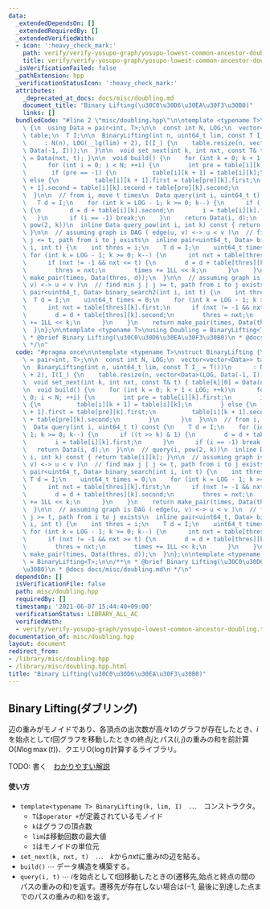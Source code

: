 ```yaml
---
data:
  _extendedDependsOn: []
  _extendedRequiredBy: []
  _extendedVerifiedWith:
  - icon: ':heavy_check_mark:'
    path: verify/verify-yosupo-graph/yosupo-lowest-common-ancestor-doubling.test.cpp
    title: verify/verify-yosupo-graph/yosupo-lowest-common-ancestor-doubling.test.cpp
  _isVerificationFailed: false
  _pathExtension: hpp
  _verificationStatusIcon: ':heavy_check_mark:'
  attributes:
    _deprecated_at_docs: docs/misc/doubling.md
    document_title: "Binary Lifting(\u30C0\u30D6\u30EA\u30F3\u30B0)"
    links: []
  bundledCode: "#line 2 \"misc/doubling.hpp\"\n\ntemplate <typename T>\nstruct BinaryLifting\
    \ {\n  using Data = pair<int, T>;\n\n  const int N, LOG;\n  vector<vector<Data>>\
    \ table;\n  T I;\n\n  BinaryLifting(int n, uint64_t lim, const T I_ = T())\n \
    \     : N(n), LOG(__lg(lim) + 2), I(I_) {\n    table.resize(n, vector<Data>(LOG,\
    \ Data(-1, I)));\n  }\n\n  void set_next(int k, int nxt, const T& t) { table[k][0]\
    \ = Data(nxt, t); }\n\n  void build() {\n    for (int k = 0; k + 1 < LOG; ++k)\n\
    \      for (int i = 0; i < N; ++i) {\n        int pre = table[i][k].first;\n \
    \       if (pre == -1) {\n          table[i][k + 1] = table[i][k];\n        }\
    \ else {\n          table[i][k + 1].first = table[pre][k].first;\n          table[i][k\
    \ + 1].second = table[i][k].second + table[pre][k].second;\n        }\n      }\n\
    \  }\n\n  // from i, move t times\n  Data query(int i, uint64_t t) const {\n \
    \   T d = I;\n    for (int k = LOG - 1; k >= 0; k--) {\n      if ((t >> k) & 1)\
    \ {\n        d = d + table[i][k].second;\n        i = table[i][k].first;\n   \
    \   }\n      if (i == -1) break;\n    }\n    return Data(i, d);\n  }\n\n  // query(i,\
    \ pow(2, k))\n  inline Data query_pow(int i, int k) const { return table[i][k];\
    \ }\n\n  // assuming graph is DAG ( edge(u, v) <-> u < v )\n  // find max j |\
    \ j <= t, path from i to j exists\n  inline pair<uint64_t, Data> binary_search(int\
    \ i, int t) {\n    int thres = i;\n    T d = I;\n    uint64_t times = 0;\n   \
    \ for (int k = LOG - 1; k >= 0; k--) {\n      int nxt = table[thres][k].first;\n\
    \      if (nxt != -1 && nxt <= t) {\n        d = d + table[thres][k].second;\n\
    \        thres = nxt;\n        times += 1LL << k;\n      }\n    }\n    return\
    \ make_pair(times, Data(thres, d));\n  }\n\n  // assuming graph is DAG ( edge(u,\
    \ v) <-> u < v )\n  // find min j | j >= t, path from i to j exists\n  inline\
    \ pair<uint64_t, Data> binary_search2(int i, int t) {\n    int thres = i;\n  \
    \  T d = I;\n    uint64_t times = 0;\n    for (int k = LOG - 1; k >= 0; k--) {\n\
    \      int nxt = table[thres][k].first;\n      if (nxt != -1 && nxt >= t) {\n\
    \        d = d + table[thres][k].second;\n        thres = nxt;\n        times\
    \ += 1LL << k;\n      }\n    }\n    return make_pair(times, Data(thres, d));\n\
    \  }\n};\n\ntemplate <typename T>\nusing Doubling = BinaryLifting<T>;\n\n/**\n\
    \ * @brief Binary Lifting(\u30C0\u30D6\u30EA\u30F3\u30B0)\n * @docs docs/misc/doubling.md\n\
    \ */\n"
  code: "#pragma once\n\ntemplate <typename T>\nstruct BinaryLifting {\n  using Data\
    \ = pair<int, T>;\n\n  const int N, LOG;\n  vector<vector<Data>> table;\n  T I;\n\
    \n  BinaryLifting(int n, uint64_t lim, const T I_ = T())\n      : N(n), LOG(__lg(lim)\
    \ + 2), I(I_) {\n    table.resize(n, vector<Data>(LOG, Data(-1, I)));\n  }\n\n\
    \  void set_next(int k, int nxt, const T& t) { table[k][0] = Data(nxt, t); }\n\
    \n  void build() {\n    for (int k = 0; k + 1 < LOG; ++k)\n      for (int i =\
    \ 0; i < N; ++i) {\n        int pre = table[i][k].first;\n        if (pre == -1)\
    \ {\n          table[i][k + 1] = table[i][k];\n        } else {\n          table[i][k\
    \ + 1].first = table[pre][k].first;\n          table[i][k + 1].second = table[i][k].second\
    \ + table[pre][k].second;\n        }\n      }\n  }\n\n  // from i, move t times\n\
    \  Data query(int i, uint64_t t) const {\n    T d = I;\n    for (int k = LOG -\
    \ 1; k >= 0; k--) {\n      if ((t >> k) & 1) {\n        d = d + table[i][k].second;\n\
    \        i = table[i][k].first;\n      }\n      if (i == -1) break;\n    }\n \
    \   return Data(i, d);\n  }\n\n  // query(i, pow(2, k))\n  inline Data query_pow(int\
    \ i, int k) const { return table[i][k]; }\n\n  // assuming graph is DAG ( edge(u,\
    \ v) <-> u < v )\n  // find max j | j <= t, path from i to j exists\n  inline\
    \ pair<uint64_t, Data> binary_search(int i, int t) {\n    int thres = i;\n   \
    \ T d = I;\n    uint64_t times = 0;\n    for (int k = LOG - 1; k >= 0; k--) {\n\
    \      int nxt = table[thres][k].first;\n      if (nxt != -1 && nxt <= t) {\n\
    \        d = d + table[thres][k].second;\n        thres = nxt;\n        times\
    \ += 1LL << k;\n      }\n    }\n    return make_pair(times, Data(thres, d));\n\
    \  }\n\n  // assuming graph is DAG ( edge(u, v) <-> u < v )\n  // find min j |\
    \ j >= t, path from i to j exists\n  inline pair<uint64_t, Data> binary_search2(int\
    \ i, int t) {\n    int thres = i;\n    T d = I;\n    uint64_t times = 0;\n   \
    \ for (int k = LOG - 1; k >= 0; k--) {\n      int nxt = table[thres][k].first;\n\
    \      if (nxt != -1 && nxt >= t) {\n        d = d + table[thres][k].second;\n\
    \        thres = nxt;\n        times += 1LL << k;\n      }\n    }\n    return\
    \ make_pair(times, Data(thres, d));\n  }\n};\n\ntemplate <typename T>\nusing Doubling\
    \ = BinaryLifting<T>;\n\n/**\n * @brief Binary Lifting(\u30C0\u30D6\u30EA\u30F3\
    \u30B0)\n * @docs docs/misc/doubling.md\n */\n"
  dependsOn: []
  isVerificationFile: false
  path: misc/doubling.hpp
  requiredBy: []
  timestamp: '2021-06-07 15:44:40+09:00'
  verificationStatus: LIBRARY_ALL_AC
  verifiedWith:
  - verify/verify-yosupo-graph/yosupo-lowest-common-ancestor-doubling.test.cpp
documentation_of: misc/doubling.hpp
layout: document
redirect_from:
- /library/misc/doubling.hpp
- /library/misc/doubling.hpp.html
title: "Binary Lifting(\u30C0\u30D6\u30EA\u30F3\u30B0)"
---
```

## Binary Lifting(ダブリング)

辺の重みがモノイドであり、各頂点の出次数が高々1のグラフが存在したとき、$i$を始点として$t$回グラフを移動したときの終点$j$とパス$(i,j)$の重みの和を前計算$\mathrm{O}(N \log \max(t))$、クエリ$\mathrm{O}(\log t)$計算するライブラリ。

TODO: 書く　[わかりやすい解説](https://ei1333.github.io/luzhiled/snippets/memo/doubling.html)

#### 使い方

- `template<typename T> BinaryLifting(k, lim, I)`　$\cdots$　コンストラクタ。
  - `T`は`operator +`が定義されているモノイド
  - `k`はグラフの頂点数
  - `lim`は移動回数の最大値
  - `I`はモノイドの単位元
- `set_next(k, nxt, t)`　$\cdots$　$k$から$nxt$に重み$t$の辺を貼る。
- `build()` $\cdots$ データ構造を構築する。
- `query(i, t)` $\cdots$ $i$を始点として$t$回移動したときの(遷移先,始点と終点の間のパスの重みの和)を返す。遷移先が存在しない場合は($-1$, 最後に到達した点までのパスの重みの和)を返す。
